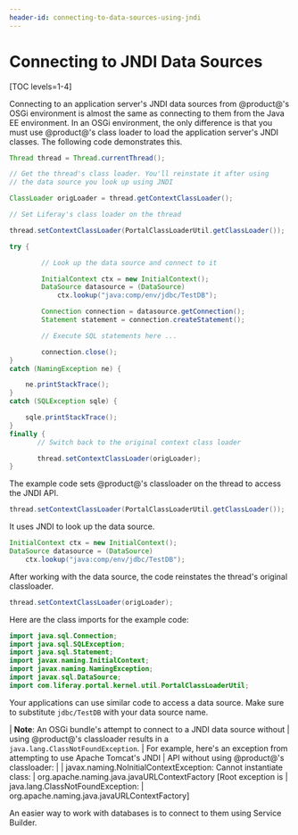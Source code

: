 ```yaml
---
header-id: connecting-to-data-sources-using-jndi
---
```


# Connecting to JNDI Data Sources

[TOC levels=1-4]

Connecting to an application server's JNDI data sources from @product@'s OSGi
environment is almost the same as connecting to them from the Java EE
environment. In an OSGi environment, the only difference is that you must use
@product@'s class loader to load the application server's JNDI classes. The
following code demonstrates this.

```java
Thread thread = Thread.currentThread();

// Get the thread's class loader. You'll reinstate it after using
// the data source you look up using JNDI

ClassLoader origLoader = thread.getContextClassLoader();

// Set Liferay's class loader on the thread

thread.setContextClassLoader(PortalClassLoaderUtil.getClassLoader());

try {

        // Look up the data source and connect to it

        InitialContext ctx = new InitialContext();
        DataSource datasource = (DataSource)
            ctx.lookup("java:comp/env/jdbc/TestDB");

        Connection connection = datasource.getConnection();
        Statement statement = connection.createStatement();

        // Execute SQL statements here ...

        connection.close();
}
catch (NamingException ne) {

    ne.printStackTrace();
}
catch (SQLException sqle) {

	sqle.printStackTrace();
}
finally {
       // Switch back to the original context class loader

       thread.setContextClassLoader(origLoader);
}
```

The example code sets @product@'s classloader on the thread to access the JNDI
API. 

```java
thread.setContextClassLoader(PortalClassLoaderUtil.getClassLoader());
```

It uses JNDI to look up the data source.

```java
InitialContext ctx = new InitialContext();
DataSource datasource = (DataSource)
    ctx.lookup("java:comp/env/jdbc/TestDB"); 
```

After working with the data source, the code reinstates the thread's
original classloader.

```java
thread.setContextClassLoader(origLoader);
```

Here are the class imports for the example code:

```java
import java.sql.Connection;
import java.sql.SQLException;
import java.sql.Statement;
import javax.naming.InitialContext;
import javax.naming.NamingException;
import javax.sql.DataSource;
import com.liferay.portal.kernel.util.PortalClassLoaderUtil;
```

Your applications can use similar code to access a data source. Make sure to
substitute `jdbc/TestDB` with your data source name. 

| **Note**: An OSGi bundle's attempt to connect to a JNDI data source without
| using @product@'s classloader results in a `java.lang.ClassNotFoundException`.
| For example, here's an exception from attempting to use Apache Tomcat's JNDI 
| API without using @product@'s classloader:
| 
|     javax.naming.NoInitialContextException: Cannot instantiate class:
|     org.apache.naming.java.javaURLContextFactory [Root exception is
|     java.lang.ClassNotFoundException:
|     org.apache.naming.java.javaURLContextFactory]

An easier way to work with databases is to connect to them using Service Builder. 

<!--
add link back for 'connect to them using Service Builder' once article is available 
-->

